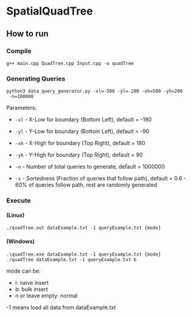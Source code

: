 # SpatialQuadTree

## How to run
### Compile
```
g++ main.cpp QuadTree.cpp Input.cpp -o quadTree
```

### Generating Queries
```
python3 data_query_generator.py -xl=-500 -yl=-200 -xh=500 -yh=200
 -n=100000
```
Parameters:
- `-xl` - X-Low for boundary (Bottom Left), default = -180
- `-yl` - Y-Low for boundary (Bottom Left), default = -90

- `-xh` - X-High for boundary (Top Right), default = 180
- `-yh` - Y-High for boundary (Top Right), default = 90

- `-n` - Number of total queries to generate, default = 1000000
- `-s` - Sortedness (Fraction of queries that follow path), default = 0.6 - 60% of queries follow path, rest are randomly generated

### Execute 


#### (Linux)
```
./quadTree.out dataExample.txt -1 queryExample.txt {mode}
```
#### (Windows)
```
.\quadTree.exe dataExample.txt -1 queryExample.txt {mode}
./quadTree dataExample.txt -1 queryExample.txt b
```

mode can be:
- i: naive insert
- b: bulk insert
- n or leave empty: normal

-1 means load all data from dataExample.txt
